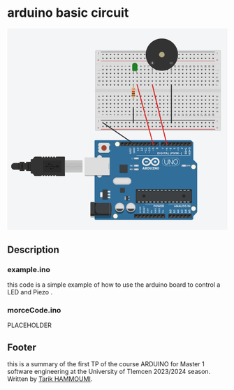 # arduino basic circuit

![minion][internal-source]

[internal-source]: TP1.png 'Circuit View'

## Description

### example.ino
this code is a simple example of how to use the arduino board to control a LED and Piezo .

### morceCode.ino
PLACEHOLDER

## Footer
this is a summary of the first TP of the course ARDUINO for Master 1 software engineering at the University of Tlemcen 2023/2024 season. Written by [Tarik HAMMOUMI](https://github.com/ItsTarikBTW).




